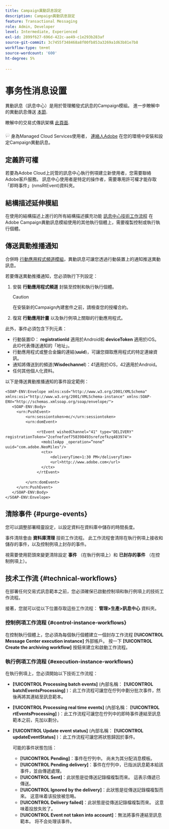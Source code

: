 ```yaml
---
title: Campaign異動訊息設定
description: Campaign異動訊息設定
feature: Transactional Messaging
role: Admin, Developer
level: Intermediate, Experienced
exl-id: 2899f627-696d-422c-ae49-c1e293b283af
source-git-commit: 3c7455f348468a8f00fb853a3269a1d63b81e7b8
workflow-type: tm+mt
source-wordcount: '600'
ht-degree: 5%

---
```


# 事务性消息设置

異動訊息（訊息中心）是用於管理觸發式訊息的Campaign模組。 進一步瞭解中的異動訊息傳送 [本節](../send/transactional.md).

瞭解中的交易式傳訊架構 [此頁面](../architecture/architecture.md#transac-msg-archi).

![](../assets/do-not-localize/speech.png) 身為Managed Cloud Services使用者， [連絡人Adobe](../start/campaign-faq.md#support) 在您的環境中安裝和設定Campaign異動訊息。

## 定義許可權

若要為Adobe Cloud上託管的訊息中心執行例項建立新使用者，您需要聯絡Adobe客戶服務。 訊息中心使用者是特定的操作者，需要專用許可權才能存取「即時事件」(nmsRtEvent)資料夾。

## 結構描述延伸模組

在使用的結構描述上進行的所有結構描述擴充功能 [訊息中心技術工作流程](#technical-workflows) 在Adobe Campaign異動訊息模組使用的其他執行個體上，需要複製控制或執行執行個體。

## 傳送異動推播通知

合併時 [行動應用程式頻道模組](../send/push.md)，異動訊息可讓您透過行動裝置上的通知推送異動訊息。

若要傳送異動推播通知，您必須執行下列設定：

1. 安裝 **行動應用程式頻道** 封裝至控制和執行執行個體。

   >[!CAUTION]
   >
   >在安裝新的Campaign內建套件之前，請檢查您的授權合約。

1. 復寫 **行動應用計畫** 以及執行例項上關聯的行動應用程式。

此外，事件必須包含下列元素：

* 行動裝置ID： **registrationId** 適用於Android和 **deviceToken** 適用於iOS。 此ID代表傳送通知的「地址」。
* 行動應用程式或整合金鑰的連結(**uuid**)，可讓您擷取應用程式的特定連線資訊。
* 通知將傳送到的頻道(**Wisdechannel**)：41適用於iOS，42適用於Android。
* 任何其他個人化資料。

以下是傳送異動推播通知的事件設定範例：

```
<SOAP-ENV:Envelope xmlns:xsd="http://www.w3.org/2001/XMLSchema" xmlns:xsi="http://www.w3.org/2001/XMLSchema-instance" xmlns:SOAP-ENV="http://schemas.xmlsoap.org/soap/envelope/">
   <SOAP-ENV:Body>
     <urn:PushEvent>
         <urn:sessiontoken>mc/</urn:sessiontoken>
         <urn:domEvent>

              <rtEvent wishedChannel="41" type="DELIVERY" registrationToken="2cefnefzef758398493srefzefkzq483974">
                <mobileApp _operation=”none” uuid="com.adobe.NeoMiles"/>
                <ctx>
                    <deliveryTime>1:30 PM</deliveryTime>
                    <url>http://www.adobe.com</url>
                </ctx>
              </rtEvent>

         </urn:domEvent>
     </urn:PushEvent>           
   </SOAP-ENV:Body>
</SOAP-ENV:Envelope>
```



## 清除事件 {#purge-events}

您可以調整部署精靈設定，以設定資料在資料庫中儲存的時間長度。

事件清除會由 **資料庫清理** 技術工作流程。 此工作流程會清除在執行例項上接收和儲存的事件，以及控制例項上封存的事件。

視需要使用箭頭來變更清除設定 **事件** （在執行例項上）和 **已封存的事件** （在控制例項上）。


## 技术工作流 {#technical-workflows}

在部署任何交易式訊息範本之前，您必須確保已啟動控制項和執行例項上的技術工作流程。

接著，您就可以從以下位置存取這些工作流程： **管理>生產>訊息中心** 資料夾。

### 控制例項工作流程 {#control-instance-workflows}

在控制執行個體上，您必須為每個執行個體建立一個封存工作流程 **[!UICONTROL Message Center execution instance]** 外部帳戶。 按一下 **[!UICONTROL Create the archiving workflow]** 按鈕來建立和啟動工作流程。

### 執行例項工作流程 {#execution-instance-workflows}

在執行例項上，您必須開始以下技術工作流程：

* **[!UICONTROL Processing batch events]** (內部名稱： **[!UICONTROL batchEventsProcessing]** )：此工作流程可讓您在佇列中劃分批次事件，然後再將其連結至訊息範本。
* **[!UICONTROL Processing real time events]** (內部名稱： **[!UICONTROL rtEventsProcessing]** )：此工作流程可讓您在佇列中的即時事件連結至訊息範本之前，先加以劃分。
* **[!UICONTROL Update event status]** (內部名稱： **[!UICONTROL updateEventStatus]** )：此工作流程可讓您將狀態歸因於事件。

   可能的事件狀態包括：

   * **[!UICONTROL Pending]**：事件在佇列中。 尚未为其分配消息模板。
   * **[!UICONTROL Pending delivery]**：事件在佇列中，已指派訊息範本給該事件，並由傳遞處理。
   * **[!UICONTROL Sent]**：此狀態是從傳送記錄檔複製而來。 這表示傳遞已傳送。
   * **[!UICONTROL Ignored by the delivery]**：此狀態是從傳送記錄檔複製而來。 这意味着该投放被忽略。
   * **[!UICONTROL Delivery failed]**：此狀態是從傳送記錄檔複製而來。 这意味着投放失败了。
   * **[!UICONTROL Event not taken into account]**：無法將事件連結至訊息範本。 将不会处理该事件。

